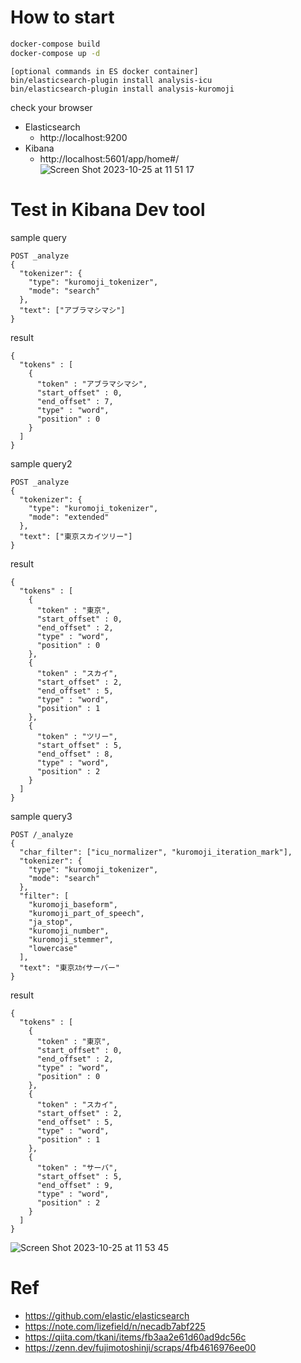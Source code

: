 # How to start
```bash
docker-compose build
docker-compose up -d
```


```
[optional commands in ES docker container]
bin/elasticsearch-plugin install analysis-icu
bin/elasticsearch-plugin install analysis-kuromoji
```

check your browser
* Elasticsearch
  * http://localhost:9200
* Kibana
  * http://localhost:5601/app/home#/
  ![Screen Shot 2023-10-25 at 11 51 17](https://github.com/Baplisca/elastic-search-sandbox/assets/65814732/030a92e1-ce54-4655-8624-355e06b1bc1e)


# Test in Kibana Dev tool
sample query
```
POST _analyze
{
  "tokenizer": {
    "type": "kuromoji_tokenizer",
    "mode": "search"
  },
  "text": ["アブラマシマシ"]
}
```
result
```
{
  "tokens" : [
    {
      "token" : "アブラマシマシ",
      "start_offset" : 0,
      "end_offset" : 7,
      "type" : "word",
      "position" : 0
    }
  ]
}
```

sample query2
```
POST _analyze
{
  "tokenizer": {
    "type": "kuromoji_tokenizer",
    "mode": "extended"
  },
  "text": ["東京スカイツリー"]
}
```

result
```
{
  "tokens" : [
    {
      "token" : "東京",
      "start_offset" : 0,
      "end_offset" : 2,
      "type" : "word",
      "position" : 0
    },
    {
      "token" : "スカイ",
      "start_offset" : 2,
      "end_offset" : 5,
      "type" : "word",
      "position" : 1
    },
    {
      "token" : "ツリー",
      "start_offset" : 5,
      "end_offset" : 8,
      "type" : "word",
      "position" : 2
    }
  ]
}
```

sample query3
```
POST /_analyze
{
  "char_filter": ["icu_normalizer", "kuromoji_iteration_mark"],
  "tokenizer": {
    "type": "kuromoji_tokenizer",
    "mode": "search"
  },
  "filter": [
    "kuromoji_baseform",
    "kuromoji_part_of_speech",
    "ja_stop",
    "kuromoji_number",
    "kuromoji_stemmer",
    "lowercase"
  ],
  "text": "東京ｽｶｲサーバー"
}
```

result
```
{
  "tokens" : [
    {
      "token" : "東京",
      "start_offset" : 0,
      "end_offset" : 2,
      "type" : "word",
      "position" : 0
    },
    {
      "token" : "スカイ",
      "start_offset" : 2,
      "end_offset" : 5,
      "type" : "word",
      "position" : 1
    },
    {
      "token" : "サーバ",
      "start_offset" : 5,
      "end_offset" : 9,
      "type" : "word",
      "position" : 2
    }
  ]
}
```
![Screen Shot 2023-10-25 at 11 53 45](https://github.com/Baplisca/elastic-search-sandbox/assets/65814732/fcbf11a6-dd2a-4c81-b401-685ea5192c5a)


# Ref
* https://github.com/elastic/elasticsearch
* https://note.com/lizefield/n/necadb7abf225
* https://qiita.com/tkani/items/fb3aa2e61d60ad9dc56c
* https://zenn.dev/fujimotoshinji/scraps/4fb4616976ee00